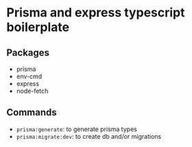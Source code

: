 # Prisma and express typescript boilerplate

## Packages

- prisma
- env-cmd
- express
- node-fetch

## Commands

- ``prisma:generate``: to generate prisma types
- ``prisma:migrate:dev``: to create db and/or migrations
